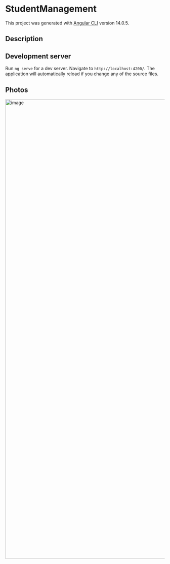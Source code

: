 # StudentManagement

This project was generated with [Angular CLI](https://github.com/angular/angular-cli) version 14.0.5.

## Description

## Development server

Run `ng serve` for a dev server. Navigate to `http://localhost:4200/`. The application will automatically reload if you change any of the source files.

## Photos
<img width="1447" alt="image" src="https://user-images.githubusercontent.com/62337671/216052419-6096a41b-4836-4c95-a660-04e041177463.png">
